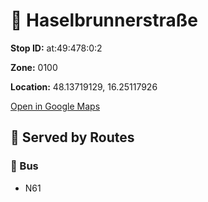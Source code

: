 # 🚉 Haselbrunnerstraße


**Stop ID:** at:49:478:0:2

**Zone:** 0100

**Location:** 48.13719129, 16.25117926

[Open in Google Maps](https://www.google.com/maps?q=48.13719129,16.25117926)

## 🚆 Served by Routes

### 🚌 Bus
- N61